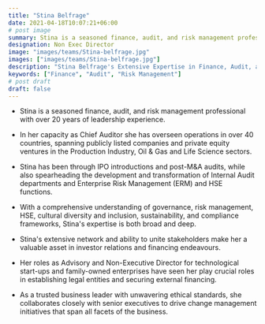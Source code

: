 ```yaml
---
title: "Stina Belfrage"
date: 2021-04-18T10:07:21+06:00
# post image
summary: Stina is a seasoned finance, audit, and risk management professional with over 20 years of leadership experience.
designation: Non Exec Director
image: "images/teams/Stina-belfrage.jpg"
images: ["images/teams/Stina-belfrage.jpg"]
description: "Stina Belfrage's Extensive Expertise in Finance, Audit, and Risk Management"
keywords: ["Finance", "Audit", "Risk Management"]
# post draft
draft: false
---
```


- Stina is a seasoned finance, audit, and risk management professional with over 20 years of leadership experience.

- In her capacity as Chief Auditor she has overseen operations in over 40 countries, spanning publicly listed companies and private equity ventures in the Production Industry, Oil & Gas and Life Science sectors.

- Stina has been through IPO introductions and post-M&A audits, while also spearheading the development and transformation of Internal Audit departments and Enterprise Risk Management (ERM) and HSE functions.

- With a comprehensive understanding of governance, risk management, HSE, cultural diversity and inclusion, sustainability, and compliance frameworks, Stina's expertise is both broad and deep.

- Stina's extensive network and ability to unite stakeholders make her a valuable asset in investor relations and financing endeavours.

- Her roles as Advisory and Non-Executive Director for technological start-ups and family-owned enterprises have seen her play crucial roles in establishing legal entities and securing external financing.

- As a trusted business leader with unwavering ethical standards, she collaborates closely with senior executives to drive change management initiatives that span all facets of the business.
